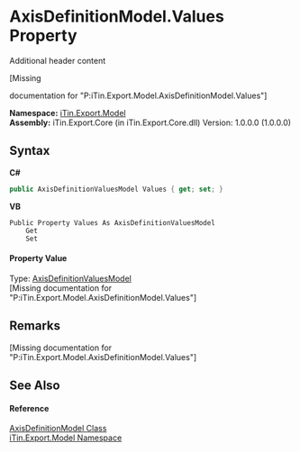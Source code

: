 # AxisDefinitionModel.Values Property 
Additional header content 

\[Missing <summary> documentation for "P:iTin.Export.Model.AxisDefinitionModel.Values"\]

**Namespace:**&nbsp;<a href="ef57ffcc-e95e-b212-5a46-9aa6f5a3511f">iTin.Export.Model</a><br />**Assembly:**&nbsp;iTin.Export.Core (in iTin.Export.Core.dll) Version: 1.0.0.0 (1.0.0.0)

## Syntax

**C#**<br />
``` C#
public AxisDefinitionValuesModel Values { get; set; }
```

**VB**<br />
``` VB
Public Property Values As AxisDefinitionValuesModel
	Get
	Set
```


#### Property Value
Type: <a href="f8b33ddd-13dd-da9b-b196-daae8daad451">AxisDefinitionValuesModel</a><br />\[Missing <value> documentation for "P:iTin.Export.Model.AxisDefinitionModel.Values"\]

## Remarks
\[Missing <remarks> documentation for "P:iTin.Export.Model.AxisDefinitionModel.Values"\]

## See Also


#### Reference
<a href="e024e6f0-d771-be00-2a14-5c25143a0810">AxisDefinitionModel Class</a><br /><a href="ef57ffcc-e95e-b212-5a46-9aa6f5a3511f">iTin.Export.Model Namespace</a><br />